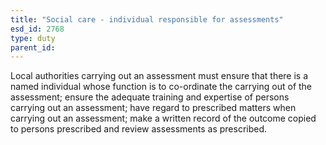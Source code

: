 ```yaml
---
title: "Social care - individual responsible for assessments"
esd_id: 2768
type: duty
parent_id:  
---
```


Local authorities carrying out an assessment must ensure that there is a named individual whose function is to co-ordinate the carrying out of the assessment; ensure the adequate training and expertise of persons carrying out an assessment; have regard to prescribed matters when carrying out an assessment; make a written record of the outcome copied to persons prescribed and review assessments as prescribed.

